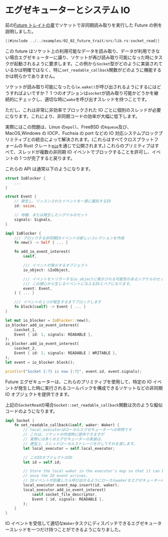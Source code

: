 # エグゼキューターとシステム IO

前の[Future トレイトの章](./02_future.md)でソケットで非同期読み取りを実行した Future の例を説明しました。

```rust
{{#include ../../examples/02_02_future_trait/src/lib.rs:socket_read}}
```

この future はソケット上の利用可能なデータを読み取り、データが利用できない場合エグゼキューターに譲り、ソケットが再び読み取り可能になった時にタスクが起動されるように要求します。この例から`Socket`型がどのように実装されているかは明確ではなく、特に`set_readable_callback`関数がどのように機能するかは明らかでありません。

ソケットが読み取り可能になったら`lw.wake()`が呼び出されるようにするにはどうすればよいですか？ 1 つのオプションは`socket`が読み取り可能かどうかを継続的にチェックし、適切な時に`wake`を呼び出すスレッドを持つことです。

ただし、これは非常に非効率でブロックされた IO ごとに個別のスレッドが必要になります。これにより、非同期コードの効率が大幅に低下します。

実際にはこの問題は、Linux の`epoll`、FreeBSD の`kqueue`及び、MacOS,Windows の IOCP、Fuchsia の port などの IO 対応システムブロックプリミティブとの統合によって解決されます。(これらはすべてクロスプラットフォームの Rust クレート[`mio`](https://github.com/tokio-rs/mio)を通じで公開されます。)
これらのプリミティブはすべて、スレッドが複数の非同期 IO イベントでブロックすることを許可し、イベントの 1 つが完了すると戻ります。

これらの API は通常以下のようになります。

```rust
struct IoBlocker {
    ...
}

struct Event {
    // 発生し、リッスンされたイベントを一意に識別するID
    id: usize,

    // 待機、または発生したシグナルのセット
    signals: Signals,
}

impl IoBlocker {
    /// ブロックする非同期IOイベントの新しいコレクションを作成
    fn new() -> Self { ... }

    fn add_io_event_interest(
        &self,

        /// イベントが発火するオブジェクト
        io_object: &IoObject,

        /// イベントをトリガーするio_objectに表示される可能性のあるシグナルのセット
        /// この関心から生じるイベントに与えるIDとペアになります。
        event: Event,
    ) { ... }

    /// イベントの１つが発生するまでブロックします
    fn block(&self) -> Event { ... }
}

let mut io_blocker = IoBlocker::new();
io_blocker.add_io_event_interest(
    &socket_1,
    Event { id: 1, signals: READABLE },
);
io_blocker.add_io_event_interest(
    &socket_2,
    Event { id: 2, signals: READABLE | WRITABLE },
);
let event = io_blocker.block();

println!("Socket {:?} is now {:?}", event.id, event.signals);
```

Future エグゼキューターは、これらのプリミティブを使用して、特定の IO イベントが発生した時に実行されるコールバックを構成できるソケットなどの非同期 IO オブジェクトを提供できます。

上記の`SocketRead`の場合`Socket::set_readable_callback`関数は次のような擬似コードのようになります。

```rust
impl Socket {
    fn set_readable_callback(&self, waker: Waker) {
        // local_executorはローカルエグゼキューターへの参照です
        // これは、ソケットの作成時に提供できますが
        // 実際には多くのエグゼキューターの実装は、
        // 便宜上、スレッドローカルストレージを介してそれを渡します。
        let local_executor = self.local_executor;

        // このIOオブジェクトのID
        let id = self.id;

        // Store the local waker in the executor's map so that it can be called
        // once the IO event arrives.
        // IOイベントが到着したら呼び出せるようにローカルwakerをエグゼキューターのマップに保存します。
        local_executor.event_map.insert(id, waker);
        local_executor.add_io_event_interest(
            &self.socket_file_descriptor,
            Event { id, signals: READABLE },
        );
    }
}
```

IO イベントを受信して適切な`Waker`タスクにディスパッチできるエグゼキュータースレッドを一つだけ持つことができるようになりました。
